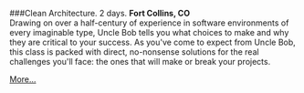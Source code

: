 ###Clean Architecture. 2 days.
**Fort Collins, CO**<br>
Drawing on over a half-century of experience in software environments of every imaginable type, 
Uncle Bob tells you what choices to make and why they are critical to your success. 
As you've come to expect from Uncle Bob, this class is packed with direct, no-nonsense 
solutions for the real challenges you'll face: the ones that will make or break your projects.

[More...](https://www.eventbrite.com/e/clean-architecture-2-days-with-uncle-bob-in-fort-collins-co-registration-80868380503)
